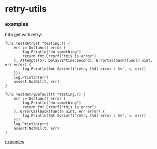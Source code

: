 # retry-utils

### examples

http get with retry:

```
func TestRetry(t *testing.T) {
	err := Do(func() error {
		log.Println("do something")
		return fmt.Errorf("this is error")
	}, Attempts(5), Delay(2*time.Second), ErrorCallback(func(n uint, err error) {
		log.Println(fmt.Sprintf("retry [%d] error : %v", n, err))
	}))
	log.Println(err)
	assert.NotNil(t, err)
}

func TestRetryDefault(t *testing.T) {
	err := Do(func() error {
		log.Println("do something")
		return fmt.Errorf("this is error")
	}, ErrorCallback(func(n uint, err error) {
		log.Println(fmt.Sprintf("retry [%d] error : %v", n, err))
	}))
	log.Println(err)
	assert.NotNil(t, err)
}
```

[examples](https://https://github.com/sillyhatxu/retry-utils/retry_test.go)